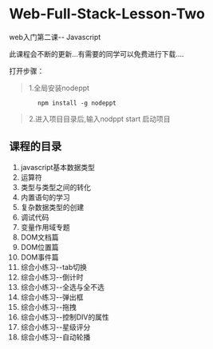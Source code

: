 # Web-Full-Stack-Lesson-Two
web入门第二课-- Javascript

此课程会不断的更新...有需要的同学可以免费进行下载....

打开步骤：

> 1.全局安装nodeppt 
 
            npm install -g nodeppt
            
> 2.进入项目目录后,输入nodppt start 启动项目

## 课程的目录
1. javascript基本数据类型
2. 运算符
3. 类型与类型之间的转化
4. 内置语句的学习
5. 复杂数据类型的创建
6. 调试代码
7. 变量作用域专题
8. DOM文档篇
9. DOM位置篇
10. DOM事件篇
11. 综合小练习--tab切换
12. 综合小练习--倒计时
13. 综合小练习--全选与全不选
14. 综合小练习--弹出框
15. 综合小练习--拖拽
16. 综合小练习--控制DIV的属性
17. 综合小练习--星级评分
18. 综合小练习--自动轮播


